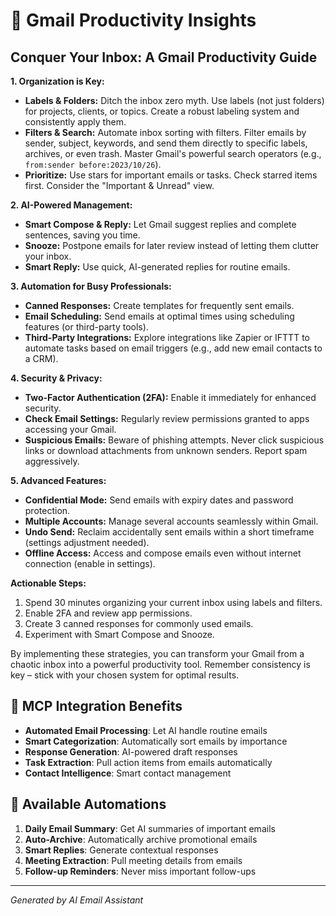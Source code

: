 
# 📧 Gmail Productivity Insights

## Conquer Your Inbox: A Gmail Productivity Guide

**1. Organization is Key:**

* **Labels & Folders:** Ditch the inbox zero myth.  Use labels (not just folders) for projects, clients, or topics.  Create a robust labeling system and consistently apply them.
* **Filters & Search:** Automate inbox sorting with filters.  Filter emails by sender, subject, keywords, and send them directly to specific labels, archives, or even trash. Master Gmail's powerful search operators (e.g., `from:sender before:2023/10/26`).
* **Prioritize:** Use stars for important emails or tasks.  Check starred items first. Consider the "Important & Unread" view.

**2. AI-Powered Management:**

* **Smart Compose & Reply:** Let Gmail suggest replies and complete sentences, saving you time.
* **Snooze:** Postpone emails for later review instead of letting them clutter your inbox.
* **Smart Reply:** Use quick, AI-generated replies for routine emails.

**3. Automation for Busy Professionals:**

* **Canned Responses:** Create templates for frequently sent emails.
* **Email Scheduling:** Send emails at optimal times using scheduling features (or third-party tools).
* **Third-Party Integrations:** Explore integrations like Zapier or IFTTT to automate tasks based on email triggers (e.g., add new email contacts to a CRM).

**4. Security & Privacy:**

* **Two-Factor Authentication (2FA):** Enable it immediately for enhanced security.
* **Check Email Settings:** Regularly review permissions granted to apps accessing your Gmail.
* **Suspicious Emails:** Beware of phishing attempts. Never click suspicious links or download attachments from unknown senders. Report spam aggressively.

**5. Advanced Features:**

* **Confidential Mode:** Send emails with expiry dates and password protection.
* **Multiple Accounts:** Manage several accounts seamlessly within Gmail.
* **Undo Send:** Reclaim accidentally sent emails within a short timeframe (settings adjustment needed).
* **Offline Access:** Access and compose emails even without internet connection (enable in settings).


**Actionable Steps:**

1. Spend 30 minutes organizing your current inbox using labels and filters.
2. Enable 2FA and review app permissions.
3. Create 3 canned responses for commonly used emails.
4. Experiment with Smart Compose and Snooze.

By implementing these strategies, you can transform your Gmail from a chaotic inbox into a powerful productivity tool.  Remember consistency is key – stick with your chosen system for optimal results.


## 🤖 MCP Integration Benefits
- **Automated Email Processing**: Let AI handle routine emails
- **Smart Categorization**: Automatically sort emails by importance
- **Response Generation**: AI-powered draft responses
- **Task Extraction**: Pull action items from emails automatically
- **Contact Intelligence**: Smart contact management

## 🔧 Available Automations
1. **Daily Email Summary**: Get AI summaries of important emails
2. **Auto-Archive**: Automatically archive promotional emails
3. **Smart Replies**: Generate contextual responses
4. **Meeting Extraction**: Pull meeting details from emails
5. **Follow-up Reminders**: Never miss important follow-ups

---
*Generated by AI Email Assistant*
        